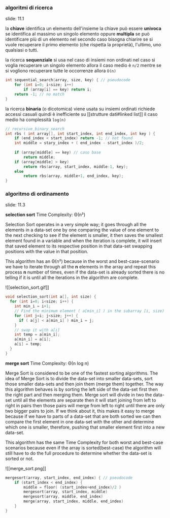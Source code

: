 ### algoritmi di ricerca
slide: 11.1

la **chiave** identifica un elemento dell'insieme
la chiave può essere **univoca** se identifica al massimo un singolo elemento oppure **multipla** se può identificare più di un elemento
nel secondo caso bisogna chiarire se si vuole recuperare il primo elemento (che rispetta la proprietà), l'ultimo, uno qualsiasi o tutti.

la ricerca **sequenziale** si usa nel caso di insiemi non ordinati
nel caso si voglia recuperare un singolo elemento allora il caso medio è `n/2` mentre se si vogliono recuperare tutte le occorrenze allora `O(n)`
```c
int sequential_search(array, size, key) { // pseudocode
	for (int i=0; i<size; i++)
		if (array[i] == key) return i;
	return -1; // no match
}
```

la ricerca **binaria** (o dicotomica) viene usata su insiemi ordinati
richiede accessi casuali quindi è inefficiente su [[strutture dati#linked list]]
il caso medio ha complessità `log(n)`
```c
// recursive_binary_search
int rbs ( int array[], int start_index, int end_index, int key ) {
	if (end_index < start_index) return -1; // not found
	int middle = stary_index + ( end_index - start_index )/2;
	
	if (array[middle] == key) // caso base
		return middle;
	if (array[middle] > key)
		return rbs(array, start_index, middle-1, key);
	else
		return rbs(array, middle+1, end_index, key);
}
```

### algoritmo di ordinamento
slide: 11.3

**selection sort**
Time Complexity: Θ(n²)

Selection Sort operates in a very simple way; it goes through all the elements in a data-set one by one comparing the value of one element to the next checking to see if the element is smaller, it then saves the smallest element found in a variable and when the iteration is complete, it will insert that saved element to its respective position in that data-set swapping positions with the value in that position.

This algorithm has an Θ(n²) because in the worst and best-case-scenario we have to iterate through all the **n** elements in the array and repeat this process **n** number of times, even if the data-set is already sorted there is no telling if it is until all the iterations in the algorithm are complete.

![[selection_sort.gif]]

```c
void selection_sort(int a[], int size) {
  for (int i=0; i<size; i++) {
    int min_i = i+1;
    // Find the minimum element ( a[min_i] ) in the subarray [i, size)
    for (int j=i; j<size; j++) {
      if ( a[j] < a[min_i] ) min_i = j;
    }
    // swap it with a[i]
    int temp = a[min_i];
    a[min_i] = a[i];
    a[i] = temp;
  }
}
```

**merge sort**
Time Complexity: Θ(n log n)

Merge Sort is considered to be one of the fastest sorting algorithms.
The idea of Merge Sort is to divide the data-set into smaller data-sets, sort those smaller data-sets and then join them (merge them) together.
The way this algorithm behaves is by sorting the left side of the data-set first then the right part and then merging them.
Merge sort will divide in two the data-set until all the elements are separate then it will start joining from left to right in pairs then those pairs will merge from left to right until there are only two bigger pairs to join.
If we think about it, this makes it easy to merge because if we have to parts of a data-set that are both sorted we can then compare the first element in one data-set with the other and determine which one is smaller, therefore, pushing that smaller element first into a new data-set.

This algorithm has the same Time Complexity for both worst and best-case scenarios because even if the array is sorted(best-case) the algorithm will still have to do the full procedure to determine whether the data-set is sorted or not.

![[merge_sort.png]]

```c
mergesort(array, start_index, end_index) { // pseudocode
	if (start_index < end_index) {
		middle = floor( (start_index+end_index)/2 )
		mergesort(array, start_index, middle)
		mergesort(array, middle, end_index)
		merge(array, start_index, middle, end_index)
	}
}
```
